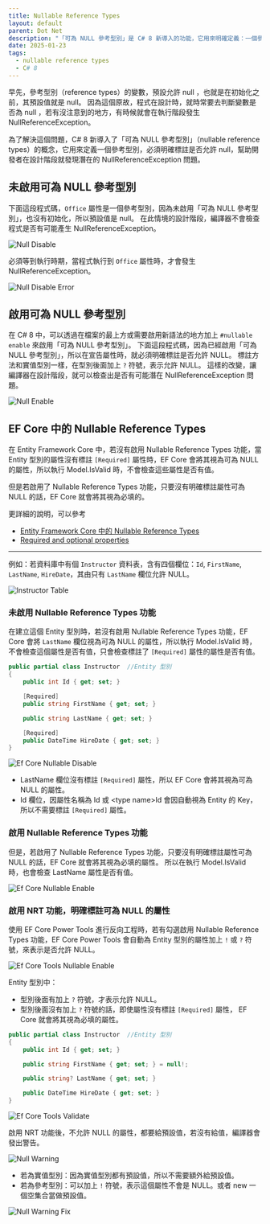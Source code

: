 ```yaml
---
title: Nullable Reference Types
layout: default
parent: Dot Net
description: "「可為 NULL 參考型別」是 C# 8 新導入的功能，它用來明確定義：一個參考型別是否允許 null。這個功能可以幫助開發者在設計階段就發現潛在的 NullReferenceException 問題，提高程式碼的品質。"
date: 2025-01-23
tags:
  - nullable reference types
  - C# 8
---
```


早先，參考型別（reference types）的變數，預設允許 null ，也就是在初始化之前，其預設值就是 null。
因為這個原故，程式在設計時，就時常要去判斷變數是否為 null ，若有沒注意到的地方，有時候就會在執行階段發生 NullReferenceException。

為了解決這個問題，C# 8 新導入了「可為 NULL 參考型別」（nullable reference types）的概念，它用來定義一個參考型別，必須明確標註是否允許 null，幫助開發者在設計階段就發現潛在的 NullReferenceException 問題。

## 未啟用可為 NULL 參考型別

下面這段程式碼，`Office` 屬性是一個參考型別，因為未啟用「可為 NULL 參考型別」，也沒有初始化，所以預設值是 null。
在此情境的設計階段，編譯器不會檢查程式是否有可能產生 NullReferenceException。

![Null Disable](images/null-disable.png)

必須等到執行時期，當程式執行到 `Office` 屬性時，才會發生 NullReferenceException。

![Null Disable Error](images/null-disable-error.png)

## 啟用可為 NULL 參考型別

在 C# 8 中，可以透過在檔案的最上方或需要啟用新語法的地方加上 `#nullable enable` 來啟用「可為 NULL 參考型別」。
下面這段程式碼，因為已經啟用「可為 NULL 參考型別」，所以在宣告屬性時，就必須明確標註是否允許 NULL。
標註方法和實值型別一樣，在型別後面加上 `?` 符號，表示允許 NULL。
這樣的改變，讓編譯器在設計階段，就可以檢查出是否有可能潛在 NullReferenceException 問題。

![Null Enable](images/null-enable.png)


## EF Core 中的 Nullable Reference Types

在 Entity Framework Core 中，若沒有啟用 Nullable Reference Types 功能，當 Entity 型別的屬性沒有標註 `[Required]` 屬性時，EF Core 會將其視為可為 NULL 的屬性，所以執行 Model.IsValid 時，不會檢查這些屬性是否有值。

但是若啟用了 Nullable Reference Types 功能，只要沒有明確標註屬性可為 NULL 的話，EF Core 就會將其視為必填的。

更詳細的說明，可以參考 
- [Entity Framework Core 中的 Nullable Reference Types](https://docs.microsoft.com/en-us/ef/core/miscellaneous/nullable-reference-types)
- [Required and optional properties](https://learn.microsoft.com/en-us/ef/core/modeling/entity-properties?tabs=data-annotations%2Cwithout-nrt#required-and-optional-properties)

---

例如：若資料庫中有個 `Instructor` 資料表，含有四個欄位：`Id`, `FirstName`, `LastName`, `HireDate`，其由只有 `LastName` 欄位允許 NULL。

![Instructor Table](images/instructor-talbe.png)

### 未啟用 Nullable Reference Types 功能
在建立這個 Entity 型別時，若沒有啟用 Nullable Reference Types 功能，EF Core 會將 `LastName` 欄位視為可為 NULL 的屬性，所以執行 Model.IsValid 時，不會檢查這個屬性是否有值，只會檢查標註了 `[Required]` 屬性的屬性是否有值。

```csharp
public partial class Instructor  //Entity 型別
{
    public int Id { get; set; }

    [Required]
    public string FirstName { get; set; }

    public string LastName { get; set; }

    [Required]
    public DateTime HireDate { get; set; }
}
```
![Ef Core Nullable Disable](images/ef-core-nullable-disable.png)
- LastName 欄位沒有標註 `[Required]` 屬性，所以 EF Core 會將其視為可為 NULL 的屬性。
- Id 欄位，因屬性名稱為 Id 或 \<type name\>Id 會因自動視為 Entity 的 Key，所以不需要標註 `[Required]` 屬性。

### 啟用 Nullable Reference Types 功能

但是，若啟用了 Nullable Reference Types 功能，只要沒有明確標註屬性可為 NULL 的話，EF Core 就會將其視為必填的屬性。
所以在執行 Model.IsValid 時，也會檢查 LastName 屬性是否有值。

![Ef Core Nullable Enable](images/ef-core-nullable-enable.png)

### 啟用 NRT 功能，明確標註可為 NULL 的屬性

使用 EF Core Power Tools 進行反向工程時，若有勾選啟用 Nullable Reference Types 功能，EF Core Power Tools 會自動為 Entity 型別的屬性加上 `!` 或 `?` 符號，來表示是否允許 NULL。

![Ef Core Tools Nullable Enable](images/ef-core-tools-nullable-enable.png)

Entity 型別中：
- 型別後面有加上 `?` 符號，才表示允許 NULL。
- 型別後面沒有加上 `?` 符號的話，即使屬性沒有標註 `[Required]` 屬性， EF Core 就會將其視為必填的屬性。

```csharp
public partial class Instructor  //Entity 型別
{
    public int Id { get; set; }

    public string FirstName { get; set; } = null!;

    public string? LastName { get; set; }

    public DateTime HireDate { get; set; }
}
```
![Ef Core Tools Validate](images/ef-core-tools-validate.png)

啟用 NRT 功能後，不允許 NULL 的屬性，都要給預設值，若沒有給值，編譯器會發出警告。

![Null Warning](images/null-warning.png)

- 若為實值型別：因為實值型別都有預設值，所以不需要額外給預設值。
- 若為參考型別：可以加上 `!` 符號，表示這個屬性不會是 NULL。或者 new 一個空集合當做預設值。

![Null Warning Fix](images/null-warning-fix.png)